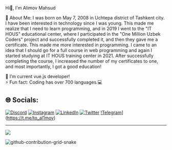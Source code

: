 Hi👋, I'm Alimov Mahsud 

💫 About Me: I was born on May 7, 2008 in Uchtepa district of Tashkent city. I have been interested in technology since I was young. This made me realize that I need to learn programming, and in 2019 I went to the "IT HOUS" educational center, where I participated in the "One Million Uzbek Coders" project and successfully completed it, and then they gave me a certificate. This made me more interested in programming. I came to an idea that I should go for a full course in web programming and again I started studying at IT HOUS training center in 2021. After successfully completing the course, I increased the number of my certificates to one, and most importantly, I got a good education!

🔭 I’m current vue.js developer!<br>⚡ Fun fact: Coding has over 700 languages.💻


## 🌐 Socials:
[![Discord](https://yourimageshare.com/ib/SNa9NB3laW)](https://discord.gg/al1mov#5422) [![Instagram](https://yourimageshare.com/ib/MU37C7R3c8)](https://instagram.com/https://www.instagram.com/al1mov_dev/) [![LinkedIn](https://yourimageshare.com/ib/jpaguiBvbU)](https://linkedin.com/in/https://www.linkedin.com/in/alimov-mahsud-5bb873241/) [![Twitter](https://yourimageshare.com/ib/3koBeTtaj7)](https://twitter.com/https://twitter.com/MahsudAlimov) 
[!Telegram](https://yourimageshare.com/ib/ymSiFl313r)](https://t.me/to_al1mov)

---
[![](https://visitcount.itsvg.in/api?id=al1mov&label=Profile%20Views&pretty=true)](https://visitcount.itsvg.in)

  
![github-contribution-grid-snake](https://user-images.githubusercontent.com/104076055/224539454-ffcbc8f1-4a26-4b6c-a111-7f267869c463.svg)



<!-- Proudly created with GPRM ( https://gprm.itsvg.in ) -->
